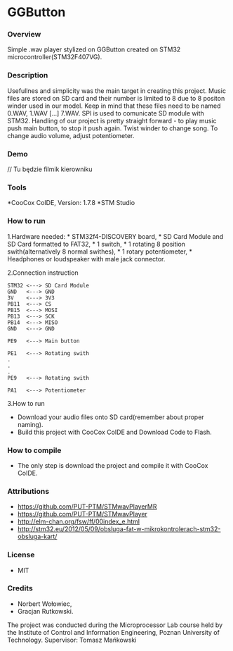 # GGButton

### Overview

Simple .wav player stylized on GGButton created on STM32 microcontroller(STM32F407VG).

### Description

   Usefullnes and simplicity was the main target in creating this project. Music files are stored on SD card
and their number is limited to 8 due to 8 positon winder used in our model. Keep in mind that these files 
need to be named 0.WAV, 1.WAV [...] 7.WAV. SPI is used to comunicate SD module with STM32. 
Handling of our project is pretty straight forward - to play music push main button, to stop it push again. 
Twist winder to change song. To change audio volume, adjust potentiometer.
	
### Demo

// Tu będzie filmik kierowniku

### Tools

*CooCox CoIDE, Version: 1.7.8
*STM Studio

### How to run

1.Hardware needed:
	* STM32f4-DISCOVERY board,
	* SD Card Module and SD Card formatted to FAT32,
	* 1 switch,
	* 1 rotating 8 position swith(alternatively 8 normal swithes),
	* 1 rotary potentiometer,
	* Headphones or loudspeaker with male jack connector.
		
2.Connection instruction
		
	STM32 <---> SD Card Module
	GND   <---> GND
	3V    <---> 3V3
	PB11  <---> CS
	PB15  <---> MOSI
	PB13  <---> SCK
	PB14  <---> MISO
	GND   <---> GND
		
	PE9   <---> Main button
	
	PE1   <---> Rotating swith
	.
	.
	.
	PE9   <---> Rotating swith
		
	PA1   <---> Potentiometer
		 
3.How to run
	
* Download your audio files onto SD card(remember about proper naming).
* Build this project with CooCox CoIDE and Download Code to Flash.
	
### How to compile

* The only step is download the project and compile it with CooCox CoIDE.

### Attributions

- https://github.com/PUT-PTM/STMwavPlayerMR
- https://github.com/PUT-PTM/STMwavPlayer
- http://elm-chan.org/fsw/ff/00index_e.html
- http://stm32.eu/2012/05/09/obsluga-fat-w-mikrokontrolerach-stm32-obsluga-kart/

### License

* MIT

### Credits

* Norbert Wołowiec,		
* Gracjan Rutkowski.


The project was conducted during the Microprocessor Lab course held by the Institute of Control and Information Engineering, Poznan University of Technology.
Supervisor: Tomasz Mańkowski
